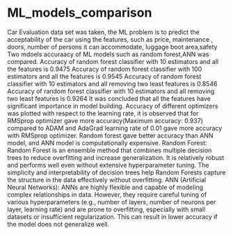 # ML_models_comparison
Car Evaluation data set was taken, the ML problem is to  predict the acceptability of the car using the features, such as price, maintenance , doors, number of persons it can accommodate, luggage boot area,safety
Two mdoels accuraacy of ML models such as random forest,ANN  was compared.
Accuracy of random forest classifier with 10 estimators and all the features is 0.9475
Accuracy of random forest classifier with 100 estimators and all the features is 0.9545
Accuracy of random forest classifier with 10 estimators and all removing two least features is 0.8546
Accuracy of random forest classifier with 10 estimators and all removing two least features is 0.9264
It was concluded that all the features have significant importance in model building.
Accuracy of different optimizers was plotted with respect to the learning rate, it is observed that for RMSprop optimizer gave more accuracy(Maximum accuracy: 0.937) compared to ADAM and AdaGrad
learning rate of 0.01 gave more accuracy with RMSprop optimizer.
Random forest gave better accuracy than ANN model, and ANN model is computationally expensive.
Random Forest: Random Forest is an ensemble method that combines multiple decision trees to reduce overfitting and increase generalization. It is relatively robust and performs well even without extensive hyperparameter tuning. The simplicity and interpretability of decision trees help Random Forests capture the structure in the data effectively without overfitting.
ANN (Artificial Neural Networks): ANNs are highly flexible and capable of modeling complex relationships in data. However, they require careful tuning of various hyperparameters (e.g., number of layers, number of neurons per layer, learning rate) and are prone to overfitting, especially with small datasets or insufficient regularization. This can result in lower accuracy if the model does not generalize well.
